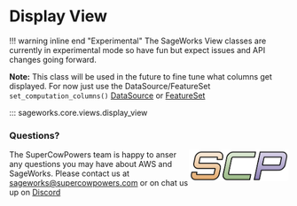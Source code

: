 # Display View

!!! warning inline end "Experimental"
    The SageWorks View classes are currently in experimental mode so have fun but expect issues and API changes going forward.
    
**Note:** This class will be used in the future to fine tune what columns get displayed. For now just use the DataSource/FeatureSet `set_computation_columns()` [DataSource](../artifacts/athena_source.md) or [FeatureSet](../artifacts/feature_set_core.md)
    
::: sageworks.core.views.display_view

### Questions?
<img align="right" src="../../../images/scp.png" width="180">

The SuperCowPowers team is happy to anser any questions you may have about AWS and SageWorks. Please contact us at [sageworks@supercowpowers.com](mailto:sageworks@supercowpowers.com) or on chat us up on [Discord](https://discord.gg/WHAJuz8sw8) 